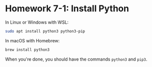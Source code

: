 # Homework 7-1: Install Python

In Linux or Windows with WSL:

```sh
sudo apt install python3 python3-pip
```

In macOS with Homebrew:

```sh
brew install python3
```

When you're done, you should have the commands `python3` and `pip3`.